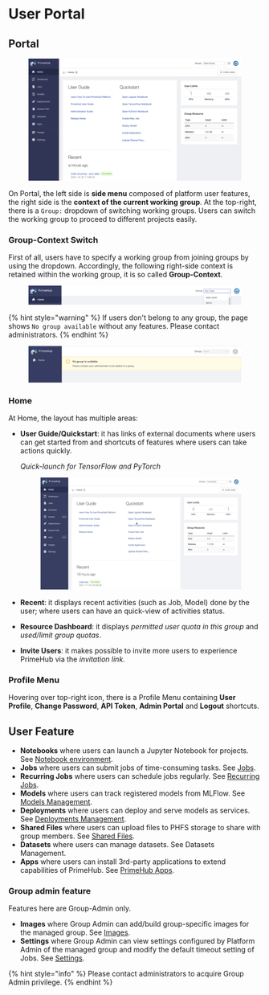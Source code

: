 # User Portal

## Portal

<figure><img src="../../.gitbook/assets/v311-landing-user.png" alt=""><figcaption></figcaption></figure>

On Portal, the left side is **side menu** composed of platform user features, the right side is the **context of the current working group**. At the top-right, there is a `Group:` dropdown of switching working groups. Users can switch the working group to proceed to different projects easily.

### Group-Context Switch

First of all, users have to specify a working group from joining groups by using the dropdown. Accordingly, the following right-side context is retained within the working group, it is so called **Group-Context**.

<figure><img src="../../.gitbook/assets/group_context.png" alt=""><figcaption></figcaption></figure>

{% hint style="warning" %}
If users don't belong to any group, the page shows `No group available` without any features. Please contact administrators.
{% endhint %}

<figure><img src="../../.gitbook/assets/v3-landing-user-no-group.png" alt=""><figcaption></figcaption></figure>

### Home

At Home, the layout has multiple areas:

*   **User Guide/Quickstart**: it has links of external documents where users can get started from and shortcuts of features where users can take actions quickly.

    _Quick-launch for TensorFlow and PyTorch_

    <figure><img src="../../.gitbook/assets/v39-quick-launch-tf.gif" alt=""><figcaption></figcaption></figure>
* **Recent**: it displays recent activities (such as Job, Model) done by the user; where users can have an quick-view of activities status.
* **Resource Dashboard**: it displays _permitted user quota in this group_ and _used/limit group quotas_.
* **Invite Users**: it makes possible to invite more users to experience PrimeHub via the _invitation link_.

### Profile Menu

Hovering over top-right icon, there is a Profile Menu containing **User Profile**, **Change Password**, **API Token**, **Admin Portal** and **Logout** shortcuts.

## User Feature

* **Notebooks** where users can launch a Jupyter Notebook for projects. See [Notebook environment](../../technology/user-portal/broken-reference/).
* **Jobs** where users can submit jobs of time-consuming tasks. See [Jobs](../../jobs/jobs-recurring-jobs.md).
* **Recurring Jobs** where users can schedule jobs regularly. See [Recurring Jobs](../../jobs/jobs-recurring-jobs.md#recurring-jobs).
* **Models** where users can track registered models from MLFlow. See [Models Management](../../models/model-management-configuration.md).
* **Deployments** where users can deploy and serve models as services. See [Deployments Management](../../technology/user-portal/broken-reference/).
* **Shared Files** where users can upload files to PHFS storage to share with group members. See [Shared Files](../../shared-files.md).
* **Datasets** where users can manage datasets. See Datasets Management.
* **Apps** where users can install 3rd-party applications to extend capabilities of PrimeHub. See [PrimeHub Apps](../../technology/user-portal/broken-reference/).

### Group admin feature

Features here are Group-Admin only.

* **Images** where Group Admin can add/build group-specific images for the managed group. See [Images](../../group-administration/images.md).
* **Settings** where Group Admin can view settings configured by Platform Admin of the managed group and modify the default timeout setting of Jobs. See [Settings](../../group-administration/settings.md).

{% hint style="info" %}
Please contact administrators to acquire Group Admin privilege.
{% endhint %}
